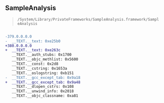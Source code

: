 ## SampleAnalysis

> `/System/Library/PrivateFrameworks/SampleAnalysis.framework/SampleAnalysis`

```diff

-379.0.0.0.0
-  __TEXT.__text: 0xe25b0
+380.0.0.0.0
+  __TEXT.__text: 0xe263c
   __TEXT.__auth_stubs: 0x1700
   __TEXT.__objc_methlist: 0x5600
   __TEXT.__const: 0x2d8
   __TEXT.__cstring: 0x1653a
   __TEXT.__oslogstring: 0xb151
-  __TEXT.__gcc_except_tab: 0x9a18
+  __TEXT.__gcc_except_tab: 0x9a48
   __TEXT.__dlopen_cstrs: 0x108
   __TEXT.__unwind_info: 0x2018
   __TEXT.__objc_classname: 0xa81

```
